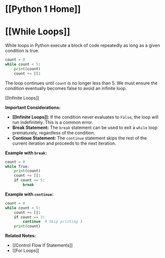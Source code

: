 # [[Python 1 Home]]
# [[While Loops]] 
While loops in Python execute a block of code repeatedly as long as a given condition is true.

```python
count = 0
while count < 5:
    print(count)
    count += [[1
```

The loop continues until `count` is no longer less than 5.  We must ensure the condition eventually becomes false to avoid an infinite loop.

[[Infinite Loops]]

**Important Considerations:**

* **[[Infinite Loops]]:**  If the condition never evaluates to `False`, the loop will run indefinitely.  This is a common error.
* **Break Statement:** The `break` statement can be used to exit a `while` loop prematurely, regardless of the condition.
* **Continue Statement:** The `continue` statement skips the rest of the current iteration and proceeds to the next iteration.


**Example with `break`:**

```python
count = 0
while True:
    print(count)
    count += [[1
    if count >= 5:
        break
```

**Example with `continue`:**

```python
count = 0
while count < 5:
    count += [[1
    if count == 3:
        continue  # Skip printing 3
    print(count)
```

**Related Notes:**

* [[Control Flow If Statements]]
* [[For Loops]]

